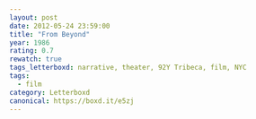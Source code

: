 ```yaml
---
layout: post 
date: 2012-05-24 23:59:00
title: "From Beyond"
year: 1986
rating: 0.7
rewatch: true
tags_letterboxd: narrative, theater, 92Y Tribeca, film, NYC
tags:
  - film
category: Letterboxd
canonical: https://boxd.it/e5zj
---
```

